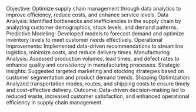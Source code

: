 Objective: Optimize supply chain management through data analytics to improve efficiency, reduce costs, and enhance service levels.
Data Analysis: Identified bottlenecks and inefficiencies in the supply chain by analyzing customer demographics, stock levels, and demand patterns.
Predictive Modeling: Developed models to forecast demand and optimize inventory levels to meet customer needs effectively.
Operational Improvements: Implemented data-driven recommendations to streamline logistics, minimize costs, and reduce delivery times.
Manufacturing Analysis: Assessed production volumes, lead times, and defect rates to enhance quality and consistency in manufacturing processes.
Strategic Insights: Suggested targeted marketing and stocking strategies based on customer segmentation and product demand trends.
Shipping Optimization: Analyzed transportation modes, routes, and shipping costs to ensure timely and cost-effective delivery.
Outcome: Data-driven decision-making led to reduced waste, increased customer satisfaction, and enhanced operational efficiency in supply chain management.
